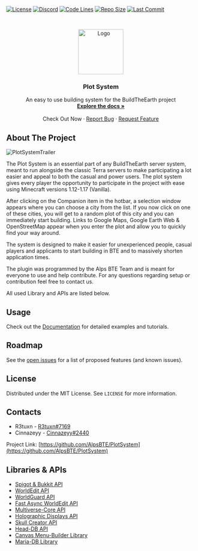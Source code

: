 [![License][license-shield]][license-url]
[![Discord][discord-shield]][discord-url]
[![Code Lines][code-lines-shield]][code-lines-url]
[![Repo Size][repo-size-shield]][repo-size-url]
[![Last Commit][last-commit-shield]][last-commit-url]

<!-- PROJECT DESCRIPTION -->
<br />

<p align="Center">
  <a href="https://github.com/AlpsBTE/PlotSystem">
    <img src="https://cdn.discordapp.com/attachments/492376978922537009/862047184689430568/Block_of_Emerald_JE4_BE3.png" alt="Logo" width="120" height="120">
  </a>
</p>

<h3 align="Center">Plot System</h3>

<p align="Center">
An easy to use building system for the BuildTheEarth project
<br />
<a href="https://github.com/AlpsBTE/PlotSystem/wiki"><strong>Explore the docs »</strong></a>
<br />
<br />
<a>Check Out Now</a>
·
<a href="https://github.com/AlpsBTE/Plot-System/issues">Report Bug</a>
·
<a href="https://github.com/AlpsBTE/Plot-System/issues">Request Feature</a>
</p>




<!-- ABOUT THE PROJECT -->
## About The Project

![PlotSystemTrailer](https://user-images.githubusercontent.com/64250550/113524662-7c78b400-95b0-11eb-98dd-753600fb6f17.gif)

The Plot System is an essential part of any BuildTheEarth server system, meant to run alongside the classic Terra servers to make participating a lot easier and appeal to both the casual and power users. The plot system gives every player the opportunity to participate in the project with ease using Minecraft versions 1.12-1.17 (Vanilla). 

After clicking on the Companion item in the hotbar, a selection window appears where you can choose a city from the list. If you now click on one of these cities, you will get to a random plot of this city and you can immediately start building. Links to Google Maps, Google Earth Web & OpenStreetMap appear when you enter the plot and allow you to quickly find your way around. 

The system is designed to make it easier for unexperienced people, casual players and applicants to start building in BTE and to massively shorten application times. 

The plugin was programmed by the Alps BTE Team and is meant for everyone to use and help contribute. For any questions regarding setup or contribution feel free to contact us. 

All used Library and APIs are listed below.



<!-- USAGE EXAMPLES -->
## Usage

Check out the [Documentation](https://github.com/AlpsBTE/PlotSystem/wiki) for detailed examples and tutorials.




<!-- ROADMAP -->
## Roadmap

See the [open issues](https://github.com/AlpsBTE/PlotSystem/issues) for a list of proposed features (and known issues).




<!-- LICENSE -->
## License

Distributed under the MIT License. See `LICENSE` for more information.



<!-- CONTACTS -->
## Contacts

- R3tuxn - [R3tuxn#7169](https://discord.com/invite/vgkspay)
- Cinnazeyy - [Cinnazeyy#2440](https://discord.com/invite/vgkspay)

Project Link: [https://github.com/AlpsBTE/PlotSystem](https://github.com/AlpsBTE/PlotSystem)



<!-- LIBRARIES & APIS -->
## Libraries & APIs
* [Spigot & Bukkit API](https://hub.spigotmc.org/stash/projects/SPIGOT)
* [WorldEdit API](https://github.com/EngineHub/WorldEdit) 
* [WorldGuard API](https://github.com/EngineHub/WorldGuard)
* [Fast Async WorldEdit API](https://github.com/IntellectualSites/FastAsyncWorldEdit)
* [Multiverse-Core API](https://github.com/Multiverse/Multiverse-Core)
* [Holographic Displays API](https://github.com/filoghost/HolographicDisplays)
* [Skull Creator API](https://github.com/deanveloper/SkullCreator)
* [Head-DB API](https://github.com/Arcaniax-Development/HeadDatabase-API)
* [Canvas Menu-Builder Library](https://github.com/IPVP-MC/canvas)
* [Maria-DB Library](https://mariadb.com/kb/en/about-mariadb-connector-j/)



<!-- MARKDOWN LINKS & IMAGES -->
[license-shield]: https://img.shields.io/github/license/AlpsBTE/Plot-System
[license-url]: https://github.com/AlpsBTE/Plot-System/blob/main/LICENSE.txt
[discord-shield]: https://img.shields.io/discord/696795397376442440?label=discord
[discord-url]: https://discord.com/invite/vgkspay
[code-lines-shield]: https://img.shields.io/tokei/lines/github/AlpsBTE/Plot-System
[code-lines-url]: https://github.com/AlpsBTE/Plot-System
[repo-size-shield]: https://img.shields.io/github/repo-size/AlpsBTE/Plot-System
[repo-size-url]: https://github.com/AlpsBTE/Plot-System
[last-commit-shield]: https://img.shields.io/github/last-commit/AlpsBTE/Plot-System/V1.2_Dev
[last-commit-url]: https://github.com/AlpsBTE/Plot-System
